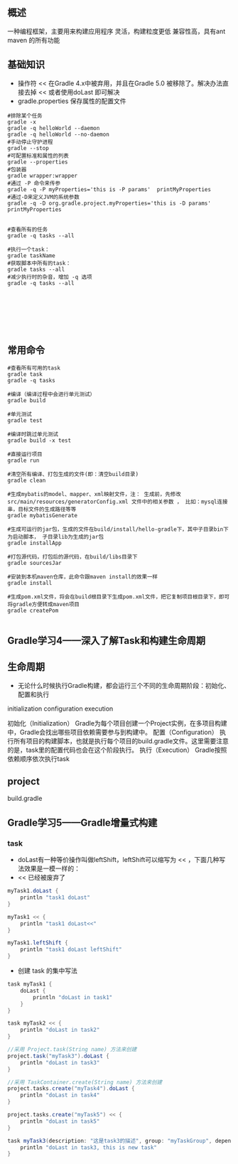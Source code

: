 ## 概述
一种编程框架，主要用来构建应用程序
灵活，构建粒度更低
兼容性高，具有ant maven 的所有功能

## 基础知识
* 操作符 << 在Gradle 4.x中被弃用，并且在Gradle 5.0 被移除了。解决办法直接去掉 << 或者使用doLast 即可解决
* gradle.properties 保存属性的配置文件



```shell script
#排除某个任务
gradle -x 
gradle -q helloWorld --daemon
gradle -q helloWorld --no-daemon
#手动停止守护进程 
gradle --stop 
#可配置标准和属性的列表
gradle --properties
#包装器
gradle wrapper:wrapper
#通过 -P 命令来传参
gradle -q -P myProperties='this is -P params'  printMyProperties
#通过-D来定义JVM的系统参数
gradle -q -D org.gradle.project.myProperties='this is -D params'  printMyProperties


#查看所有的任务
gradle -q tasks --all

#执行一个task：
gradle taskName
#获取脚本中所有的task：
gradle tasks --all
#减少执行时的杂音，增加 -q 选项
gradle -q tasks --all








```


## 常用命令

```shell script
#查看所有可用的task
gradle task
gradle -q tasks

#编译（编译过程中会进行单元测试）
gradle build

#单元测试
gradle test

#编译时跳过单元测试
gradle build -x test

#直接运行项目 
gradle run

#清空所有编译、打包生成的文件(即：清空build目录)
gradle clean

#生成mybatis的model、mapper、xml映射文件，注： 生成前，先修改src/main/resources/generatorConfig.xml 文件中的相关参数 ， 比如：mysql连接串，目标文件的生成路径等等
gradle mybatisGenerate

#生成可运行的jar包，生成的文件在build/install/hello-gradle下，其中子目录bin下为启动脚本， 子目录lib为生成的jar包
gradle installApp

#打包源代码，打包后的源代码，在build/libs目录下
gradle sourcesJar

#安装到本机maven仓库，此命令跟maven install的效果一样
gradle install

#生成pom.xml文件，将会在build根目录下生成pom.xml文件，把它复制项目根目录下，即可将gradle方便转成maven项目
gradle createPom


```




## Gradle学习4——深入了解Task和构建生命周期



## 生命周期
* 无论什么时候执行Gradle构建，都会运行三个不同的生命周期阶段：初始化、配置和执行

initialization
configuration
execution

初始化（Initialization）
Gradle为每个项目创建一个Project实例，在多项目构建中，Gradle会找出哪些项目依赖需要参与到构建中。
配置（Configuration）
执行所有项目的构建脚本，也就是执行每个项目的build.gradle文件。这里需要注意的是，task里的配置代码也会在这个阶段执行。
执行（Execution）
Gradle按照依赖顺序依次执行task


## project
build.gradle

## Gradle学习5——Gradle增量式构建


### task

* doLast有一种等价操作叫做leftShift，leftShift可以缩写为 << ，下面几种写法效果是一模一样的：
* << 已经被废弃了
```groovy
myTask1.doLast {
    println "task1 doLast"
}

myTask1 << {
    println "task1 doLast<<"
}

myTask1.leftShift {
    println "task1 doLast leftShift"
}
```

* 创建 task 的集中写法
```groovy
task myTask1 {
    doLast {
        println "doLast in task1"
    }
}

task myTask2 << {
    println "doLast in task2"
}

//采用 Project.task(String name) 方法来创建
project.task("myTask3").doLast {
    println "doLast in task3"
}

//采用 TaskContainer.create(String name) 方法来创建
project.tasks.create("myTask4").doLast {
    println "doLast in task4"
}

project.tasks.create("myTask5") << {
    println "doLast in task5"
}

task myTask3(description: "这是task3的描述", group: "myTaskGroup", dependsOn: [myTask1, myTask2], overwrite: true) << {
    println "doLast in task3, this is new task"
}

```

